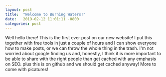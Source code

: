 ```yaml
---
layout: post
title:  "Welcome to Burning Waters!"
date:   2019-02-12 11:01:11 -0800
categories: post
---
```

Well hello there! This is the first ever post on our new website! I put this together with free tools in just a couple of hours and I can show everyone how to make posts, or we can throw the whole thing in the trash. I'm not worried about google finding us and, honestly, I think it is more important to be able to share with the right people than get cached with any emphasis on SEO. plus this is on github and we should get cached anyway! More to come with picatures!
